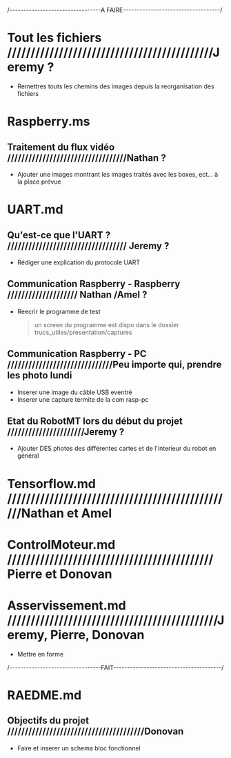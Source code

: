 /---------------------------------A FAIRE-----------------------------------/

# Tout les fichiers ////////////////////////////////////////////Jeremy ?
- Remettres touts les chemins des images depuis la reorganisation des fichiers

# Raspberry.ms
## Traitement du flux vidéo //////////////////////////////////Nathan ?
- Ajouter une images montrant les images traités avec les boxes, ect... à la place prévue

# UART.md
## Qu'est-ce que l'UART ? ////////////////////////////////// Jeremy ?
- Rédiger une explication du protocole UART

## Communication Raspberry - Raspberry //////////////////// Nathan /Amel ?
- Reecrir le programme de test
	> un screen du programme est dispo dans le dossier trucs_utiles/presentation/captures

## Communication Raspberry - PC //////////////////////////////Peu importe qui, prendre les photo lundi
- Inserer une image du câble USB eventré
- Inserer une capture termite de la com rasp-pc

## Etat du RobotMT lors du début du projet 	//////////////////////Jeremy ?
- Ajouter DES photos des différentes cartes et de l'interieur du robot en général

# Tensorflow.md /////////////////////////////////////////////////Nathan et Amel

# ControlMoteur.md //////////////////////////////////////////// Pierre et Donovan

# Asservissement.md /////////////////////////////////////////////Jeremy, Pierre, Donovan
- Mettre en forme


/---------------------------------FAIT---------------------------------------/

# RAEDME.md
## Objectifs du projet ///////////////////////////////////////Donovan
- Faire et inserer un schema bloc fonctionnel 








